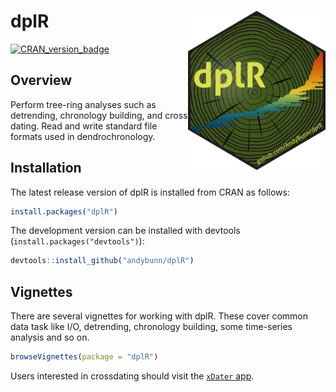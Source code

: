 
# dplR <img src="https://github.com/AndyBunn/dplR/blob/master/dplR_Sticker.png" width="220" align="right" />

[![CRAN_version_badge](https://www.r-pkg.org/badges/version/dplR)](https://cran.r-project.org/package=dplR)

## Overview

Perform tree-ring analyses such as detrending, chronology building,
and cross dating. Read and write standard file formats used in
dendrochronology.

## Installation

The latest release version of dplR is installed from CRAN as follows:

```R
install.packages("dplR")
```

The development version can be installed with devtools
(`install.packages("devtools")`):

```R
devtools::install_github("andybunn/dplR")
```

## Vignettes

There are several vignettes for working with dplR. These cover common data task like I/O, detrending, chronology building, some time-series analysis and so on.

```R
browseVignettes(package = "dplR")
```

Users interested in crossdating should visit the [`xDater` app](https://andybunn.shinyapps.io/xDateR/). 
